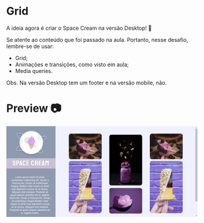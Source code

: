 # Grid

A ideia agora é criar o Space Cream na versão Desktop! 🚀

Se atente ao conteúdo que foi passado na aula. Portanto, nesse desafio, lembre-se de usar:

- Grid;
- Animações e transições, como visto em aula;
- Media queries.

Obs. Na versão Desktop tem um footer e na versão mobile, não. 

# Preview  📷

<p >
  <img alt="preview" src="./assets/preview-grid.png"/>
</p>